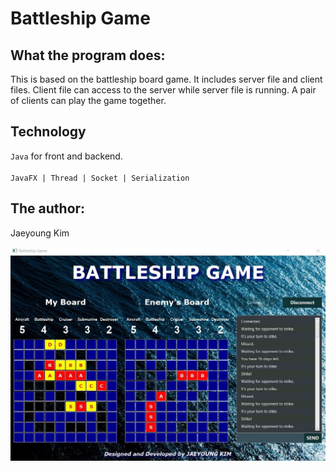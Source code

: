 # Battleship Game 

## What the program does:
This is based on the battleship board game.
It includes server file and client files. Client file can access to the server while server file is running.
A pair of clients can play the game together.

## Technology
`Java` for front and backend.<br><br>
`JavaFX | Thread | Socket | Serialization`

## The author:
Jaeyoung Kim

![Screenshot](https://github.com/Jaeyoung-Kim-Dev/Battleship-Game/blob/master/screenshot.jpg?raw=true)
